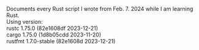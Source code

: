 Documents every Rust script I wrote from Feb. 7. 2024 while I am learning Rust. </br>
Using version: </br>
rustc 1.75.0 (82e1608df 2023-12-21) </br>
cargo 1.75.0 (1d8b05cdd 2023-11-20) </br>
rustfmt 1.7.0-stable (82e1608d 2023-12-21) </br>

